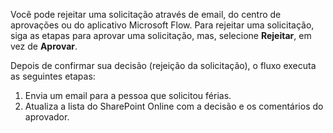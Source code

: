 Você pode rejeitar uma solicitação através de email, do centro de aprovações ou do aplicativo Microsoft Flow. Para rejeitar uma solicitação, siga as etapas para aprovar uma solicitação, mas, selecione **Rejeitar**, em vez de **Aprovar**.

Depois de confirmar sua decisão (rejeição da solicitação), o fluxo executa as seguintes etapas:

1. Envia um email para a pessoa que solicitou férias.
2. Atualiza a lista do SharePoint Online com a decisão e os comentários do aprovador.

